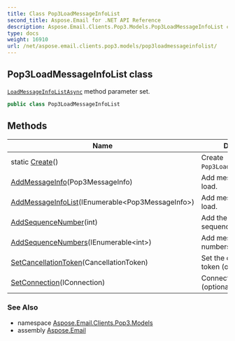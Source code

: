 ```yaml
---
title: Class Pop3LoadMessageInfoList
second_title: Aspose.Email for .NET API Reference
description: Aspose.Email.Clients.Pop3.Models.Pop3LoadMessageInfoList class. LoadMessageInfoListAsync method parameter set
type: docs
weight: 16910
url: /net/aspose.email.clients.pop3.models/pop3loadmessageinfolist/
---
```

## Pop3LoadMessageInfoList class

[`LoadMessageInfoListAsync`](../../aspose.email.clients.pop3/iasyncpop3client/loadmessageinfolistasync/) method parameter set.

```csharp
public class Pop3LoadMessageInfoList
```

## Methods

| Name | Description |
| --- | --- |
| static [Create](../../aspose.email.clients.pop3.models/pop3loadmessageinfolist/create/)() | Create `Pop3LoadMessageInfoList`. |
| [AddMessageInfo](../../aspose.email.clients.pop3.models/pop3loadmessageinfolist/addmessageinfo/)(Pop3MessageInfo) | Add message info to load. |
| [AddMessageInfoList](../../aspose.email.clients.pop3.models/pop3loadmessageinfolist/addmessageinfolist/)(IEnumerable&lt;Pop3MessageInfo&gt;) | Add message info list to load. |
| [AddSequenceNumber](../../aspose.email.clients.pop3.models/pop3loadmessageinfolist/addsequencenumber/)(int) | Add the message sequence number. |
| [AddSequenceNumbers](../../aspose.email.clients.pop3.models/pop3loadmessageinfolist/addsequencenumbers/)(IEnumerable&lt;int&gt;) | Add message sequence numbers. |
| [SetCancellationToken](../../aspose.email.clients.pop3.models/pop3loadmessageinfolist/setcancellationtoken/)(CancellationToken) | Set the cancellation token (optional). |
| [SetConnection](../../aspose.email.clients.pop3.models/pop3loadmessageinfolist/setconnection/)(IConnection) | Connection to a server (optional). |

### See Also

* namespace [Aspose.Email.Clients.Pop3.Models](../../aspose.email.clients.pop3.models/)
* assembly [Aspose.Email](../../)


